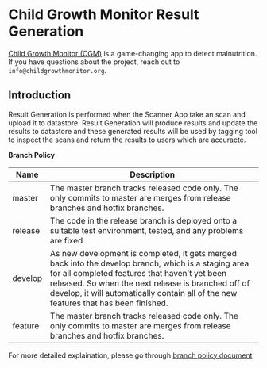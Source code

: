 # Child Growth Monitor Result Generation

[Child Growth Monitor (CGM)](https://childgrowthmonitor.org) is a
game-changing app to detect malnutrition. If you have questions about the project, reach out to `info@childgrowthmonitor.org`.

## Introduction
Result Generation is performed when the Scanner App take an scan and upload it to datastore. Result Generation will produce results and update the results to datastore and these generated results will be used by tagging tool to inspect the scans and return the results to users which are accuracte.


**Branch Policy**

| Name | Description |
| --- | --- |
| master | The master branch tracks released code only. The only commits to master are merges from release branches and hotfix branches. |
| release | The code in the release branch is deployed onto a suitable test environment, tested, and any problems are fixed |
| develop | As new development is completed, it gets merged back into the develop branch, which is a staging area for all completed features that haven’t yet been released. So when the next release is branched off of develop, it will automatically contain all of the new features that has been finished. |
| feature | The master branch tracks released code only. The only commits to master are merges from release branches and hotfix branches. |

For more detailed explaination, please go through [branch policy document](BRANCH_POLICY.md)